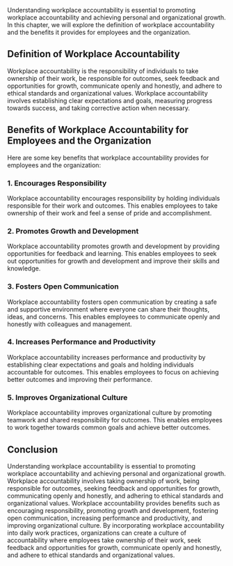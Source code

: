 
Understanding workplace accountability is essential to promoting workplace accountability and achieving personal and organizational growth. In this chapter, we will explore the definition of workplace accountability and the benefits it provides for employees and the organization.

Definition of Workplace Accountability
--------------------------------------

Workplace accountability is the responsibility of individuals to take ownership of their work, be responsible for outcomes, seek feedback and opportunities for growth, communicate openly and honestly, and adhere to ethical standards and organizational values. Workplace accountability involves establishing clear expectations and goals, measuring progress towards success, and taking corrective action when necessary.

Benefits of Workplace Accountability for Employees and the Organization
-----------------------------------------------------------------------

Here are some key benefits that workplace accountability provides for employees and the organization:

### 1. Encourages Responsibility

Workplace accountability encourages responsibility by holding individuals responsible for their work and outcomes. This enables employees to take ownership of their work and feel a sense of pride and accomplishment.

### 2. Promotes Growth and Development

Workplace accountability promotes growth and development by providing opportunities for feedback and learning. This enables employees to seek out opportunities for growth and development and improve their skills and knowledge.

### 3. Fosters Open Communication

Workplace accountability fosters open communication by creating a safe and supportive environment where everyone can share their thoughts, ideas, and concerns. This enables employees to communicate openly and honestly with colleagues and management.

### 4. Increases Performance and Productivity

Workplace accountability increases performance and productivity by establishing clear expectations and goals and holding individuals accountable for outcomes. This enables employees to focus on achieving better outcomes and improving their performance.

### 5. Improves Organizational Culture

Workplace accountability improves organizational culture by promoting teamwork and shared responsibility for outcomes. This enables employees to work together towards common goals and achieve better outcomes.

Conclusion
----------

Understanding workplace accountability is essential to promoting workplace accountability and achieving personal and organizational growth. Workplace accountability involves taking ownership of work, being responsible for outcomes, seeking feedback and opportunities for growth, communicating openly and honestly, and adhering to ethical standards and organizational values. Workplace accountability provides benefits such as encouraging responsibility, promoting growth and development, fostering open communication, increasing performance and productivity, and improving organizational culture. By incorporating workplace accountability into daily work practices, organizations can create a culture of accountability where employees take ownership of their work, seek feedback and opportunities for growth, communicate openly and honestly, and adhere to ethical standards and organizational values.
